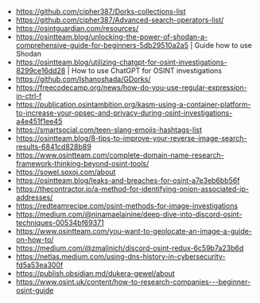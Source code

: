 - https://github.com/cipher387/Dorks-collections-list
- https://github.com/cipher387/Advanced-search-operators-list/
- https://osintguardian.com/resources/
- https://osintteam.blog/unlocking-the-power-of-shodan-a-comprehensive-guide-for-beginners-5db29510a2a5 | Guide how to use Shodan
- https://osintteam.blog/utilizing-chatgpt-for-osint-investigations-8299ce16dd28 | How to use ChatGPT for OSINT investigations
- https://github.com/Ishanoshada/GDorks/
- https://freecodecamp.org/news/how-do-you-use-regular-expression-in-ctrl-f
- https://publication.osintambition.org/kasm-using-a-container-platform-to-increase-your-opsec-and-privacy-during-osint-investigations-a4e451f1ee45
- https://smartsocial.com/teen-slang-emojis-hashtags-list
- https://osintteam.blog/8-tips-to-improve-your-reverse-image-search-results-6841cd828b89
- https://www.osintteam.com/complete-domain-name-research-framework-thinking-beyond-osint-tools/
- https://sowel.soxoj.com/about
- https://osintteam.blog/leaks-and-breaches-for-osint-a7e3eb6bb56f
- https://thecontractor.io/a-method-for-identifying-onion-associated-ip-addresses/
- https://redteamrecipe.com/osint-methods-for-image-investigations
- https://medium.com/@ninamaelainine/deep-dive-into-discord-osint-techniques-00534bf69371
- https://www.osintteam.com/you-want-to-geolocate-an-image-a-guide-on-how-to/
- https://medium.com/@zmalinich/discord-osint-redux-6c59b7a23b6d
- https://netlas.medium.com/using-dns-history-in-cybersecurity-fd5a53ea300f
- https://publish.obsidian.md/dukera-gewel/about
- https://www.osint.uk/content/how-to-research-companies---beginner-osint-guide

